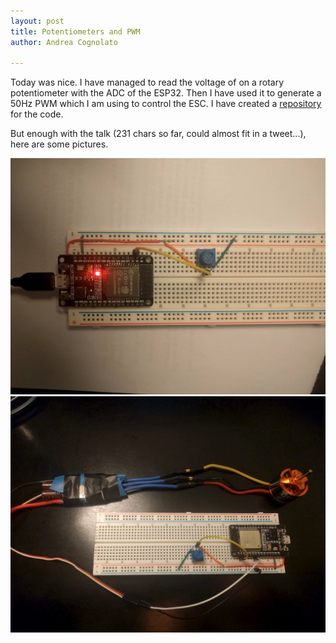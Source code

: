 ```yaml
---
layout: post
title: Potentiometers and PWM
author: Andrea Cognolato

---
```

Today was nice. I have managed to read the voltage of on a rotary potentiometer with the ADC of the ESP32. Then I have used it to generate a 50Hz PWM which I am using to control the ESC. I have created a [repository](https://github.com/mrandri19/drone-esps) for the code.

But enough with the talk (231 chars so far, could almost fit in a tweet...), here are some pictures.

![](/uploads/img_20200526_220737-1.jpg)![](/uploads/img_20200526_235547-1.jpg)